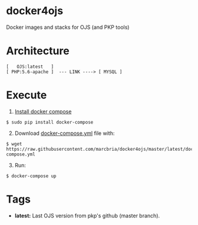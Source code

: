 # docker4ojs
Docker images and stacks for OJS (and PKP tools)

# Architecture

``` 
[   OJS:latest   ]
[ PHP:5.6-apache ]  --- LINK ----> [ MYSQL ]
``` 

# Execute

1) [Install docker compose](https://docs.docker.com/compose/install)

``` 
$ sudo pip install docker-compose
``` 


2) Download [docker-compose.yml](https://raw.githubusercontent.com/marcbria/docker4ojs/master/latest/docker-compose.yml) file with:

``` 
$ wget https://raw.githubusercontent.com/marcbria/docker4ojs/master/latest/docker-compose.yml
```

3) Run:

``` 
$ docker-compose up
```

# Tags

* **latest:** Last OJS version from pkp's github (master branch).
